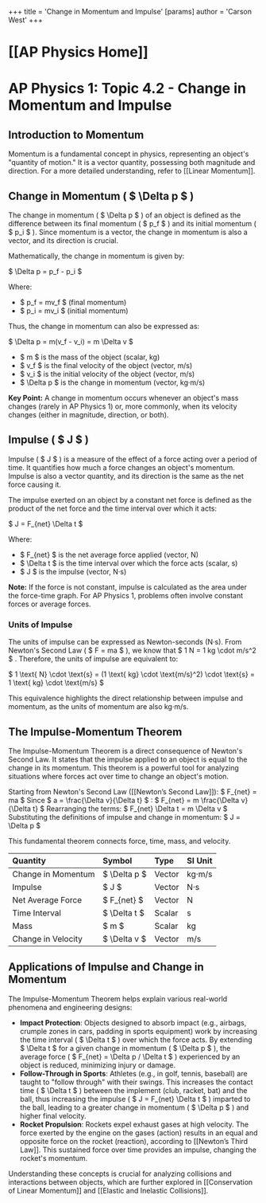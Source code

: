 +++
 title = 'Change in Momentum and Impulse'
[params]
	author = 'Carson West'
+++
# [[AP Physics Home]]
# AP Physics 1: Topic 4.2 - Change in Momentum and Impulse

## Introduction to Momentum

Momentum is a fundamental concept in physics, representing an object's "quantity of motion." It is a vector quantity, possessing both magnitude and direction. For a more detailed understanding, refer to [[Linear Momentum]].

## Change in Momentum ( $ \Delta p $ )

The change in momentum ( $ \Delta p $ ) of an object is defined as the difference between its final momentum ( $ p_f $ ) and its initial momentum ( $ p_i $ ). Since momentum is a vector, the change in momentum is also a vector, and its direction is crucial.

Mathematically, the change in momentum is given by:

 $ 
\Delta p = p_f - p_i
 $ 

Where:
*    $ p_f = mv_f $  (final momentum)
*    $ p_i = mv_i $  (initial momentum)

Thus, the change in momentum can also be expressed as:

 $ 
\Delta p = m(v_f - v_i) = m \Delta v
 $ 

*    $ m $  is the mass of the object (scalar, kg)
*    $ v_f $  is the final velocity of the object (vector, m/s)
*    $ v_i $  is the initial velocity of the object (vector, m/s)
*    $ \Delta p $  is the change in momentum (vector, kg·m/s)

**Key Point:** A change in momentum occurs whenever an object's mass changes (rarely in AP Physics 1) or, more commonly, when its velocity changes (either in magnitude, direction, or both).

## Impulse ( $ J $ )

Impulse ( $ J $ ) is a measure of the effect of a force acting over a period of time. It quantifies how much a force changes an object's momentum. Impulse is also a vector quantity, and its direction is the same as the net force causing it.

The impulse exerted on an object by a constant net force is defined as the product of the net force and the time interval over which it acts:

 $ 
J = F_{net} \Delta t
 $ 

Where:
*    $ F_{net} $  is the net average force applied (vector, N)
*    $ \Delta t $  is the time interval over which the force acts (scalar, s)
*    $ J $  is the impulse (vector, N·s)

**Note:** If the force is not constant, impulse is calculated as the area under the force-time graph. For AP Physics 1, problems often involve constant forces or average forces.

### Units of Impulse

The units of impulse can be expressed as Newton-seconds (N·s). From Newton's Second Law ( $ F = ma $ ), we know that  $ 1 N = 1 kg \cdot m/s^2 $ . Therefore, the units of impulse are equivalent to:

 $ 
1 \text{ N} \cdot \text{s} = (1 \text{ kg} \cdot \text{m/s}^2) \cdot \text{s} = 1 \text{ kg} \cdot \text{m/s}
 $ 

This equivalence highlights the direct relationship between impulse and momentum, as the units of momentum are also kg·m/s.

## The Impulse-Momentum Theorem

The Impulse-Momentum Theorem is a direct consequence of Newton's Second Law. It states that the impulse applied to an object is equal to the change in its momentum. This theorem is a powerful tool for analyzing situations where forces act over time to change an object's motion.

Starting from Newton's Second Law ([[Newton’s Second Law]]):
 $ 
F_{net} = ma
 $ 
Since  $ a = \frac{\Delta v}{\Delta t} $ :
 $ 
F_{net} = m \frac{\Delta v}{\Delta t}
 $ 
Rearranging the terms:
 $ 
F_{net} \Delta t = m \Delta v
 $ 
Substituting the definitions of impulse and change in momentum:
 $ 
J = \Delta p
 $ 

This fundamental theorem connects force, time, mass, and velocity.

| Quantity                 | Symbol       | Type     | SI Unit   |
| :----------------------- | :----------- | :------- | :-------- |
| Change in Momentum       |  $ \Delta p $    | Vector   | kg·m/s    |
| Impulse                  |  $ J $           | Vector   | N·s       |
| Net Average Force        |  $ F_{net} $     | Vector   | N         |
| Time Interval            |  $ \Delta t $    | Scalar   | s         |
| Mass                     |  $ m $           | Scalar   | kg        |
| Change in Velocity       |  $ \Delta v $    | Vector   | m/s       |

## Applications of Impulse and Change in Momentum

The Impulse-Momentum Theorem helps explain various real-world phenomena and engineering designs:

*   **Impact Protection**: Objects designed to absorb impact (e.g., airbags, crumple zones in cars, padding in sports equipment) work by increasing the time interval ( $ \Delta t $ ) over which the force acts. By extending  $ \Delta t $  for a given change in momentum ( $ \Delta p $ ), the average force ( $ F_{net} = \Delta p / \Delta t $ ) experienced by an object is reduced, minimizing injury or damage.
*   **Follow-Through in Sports**: Athletes (e.g., in golf, tennis, baseball) are taught to "follow through" with their swings. This increases the contact time ( $ \Delta t $ ) between the implement (club, racket, bat) and the ball, thus increasing the impulse ( $ J = F_{net} \Delta t $ ) imparted to the ball, leading to a greater change in momentum ( $ \Delta p $ ) and higher final velocity.
*   **Rocket Propulsion**: Rockets expel exhaust gases at high velocity. The force exerted by the engine on the gases (action) results in an equal and opposite force on the rocket (reaction), according to [[Newton’s Third Law]]. This sustained force over time provides an impulse, changing the rocket's momentum.

Understanding these concepts is crucial for analyzing collisions and interactions between objects, which are further explored in [[Conservation of Linear Momentum]] and [[Elastic and Inelastic Collisions]].